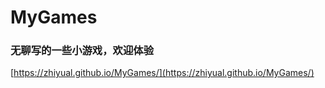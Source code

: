 # MyGames
### 无聊写的一些小游戏，欢迎体验
[https://zhiyual.github.io/MyGames/](https://zhiyual.github.io/MyGames/)
